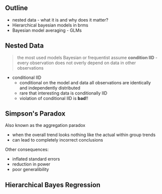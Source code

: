 ## Outline 
- nested data - what it is and why does it matter? 
- Hierarchical bayesian models in brms
- Bayesian model averaging - GLMs

## Nested Data 
> the most used models Bayesian or frequentist assume **condition IID** - every observation does not overly depend on data in other observations 

- conditional IID
	- conditional on the model and data all observations are identically and independently distributed
	- rare that interesting data is conditionally IID 
	- violation of conditional IID is **bad**!! 

## Simpson's Paradox
Also known as the aggregation paradox 
- when the overall trend looks nothing like the actual within group trends 
- can lead to completely incorrect conclusions 

Other consequences:
- inflated standard errors 
- reduction in power 
- poor generalibility

## Hierarchical Bayes Regression 
